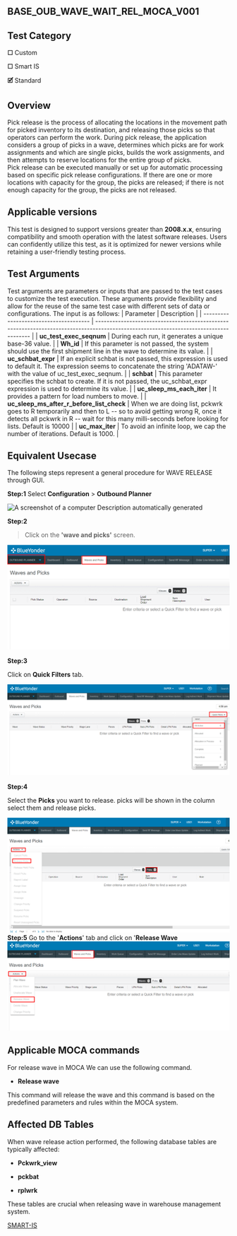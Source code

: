 ## **BASE_OUB_WAVE_WAIT_REL_MOCA_V001**
## **Test Category**
**☐** Custom

**☐** Smart IS

**🗹** Standard

## **Overview**

Pick release is the process of allocating the locations in the movement path for picked inventory to its destination, and releasing those picks so that operators can perform the work. During pick release, the application considers a group of picks in a wave, determines which picks are for work assignments and which are single picks, builds the work assignments, and then attempts to reserve locations for the entire group of picks.  Pick release can be executed manually or set up for automatic processing based on specific pick release configurations. If there are one or more locations with capacity for the group, the picks are released; if there is not enough capacity for the group, the picks are not released.  

## **Applicable versions**

This test is designed to support versions greater than **2008.x.x**,
ensuring compatibility and smooth operation with the latest software
releases. Users can confidently utilize this test, as it is optimized
for newer versions while retaining a user-friendly testing process.

## **Test Arguments**

Test arguments are parameters or inputs that are passed to the test
cases to customize the test execution. These arguments provide
flexibility and allow for the reuse of the same test case with different
sets of data or configurations. The input is as follows:
| Parameter                              | Description                                                                                                                           |
| -------------------------------------- | ------------------------------------------------------------------------------------------------------------------------------------- |
| **uc_test_exec_seqnum**                | During each run, it generates a unique base-36 value.                                                                                 |
| **Wh_id**                              | If this parameter is not passed, the system should use the first shipment line in the wave to determine its value.                  |
| **uc_schbat_expr**                     | If an explicit schbat is not passed, this expression is used to default it. The expression seems to concatenate the string 'ADATAW-' with the value of uc_test_exec_seqnum. |
| **schbat**                             | This parameter specifies the schbat to create. If it is not passed, the uc_schbat_expr expression is used to determine its value.   |
| **uc_sleep_ms_each_iter**              | It provides a pattern for load numbers to move.                                                                                      |
| **uc_sleep_ms_after_r_before_list_check** | When we are doing list, pckwrk goes to R temporarily and then to L -- so to avoid getting wrong R, once it detects all pckwrk in R -- wait for this many milli-seconds before looking for lists. Default is 10000 |
| **uc_max_iter**                        | To avoid an infinite loop, we cap the number of iterations. Default is 1000.                                                        |


## **Equivalent Usecase**
The following steps represent a general procedure for WAVE RELEASE
through GUI.

**Step:1**
Select **Configuration** \> **Outbound Planner**

![A screenshot of a computer Description automatically
generated](media_folder/media/image1.png)

**Step:2**

> Click on the **\'wave and picks\'** screen.

![](media_folder/media/image2.png)

**Step:3**

Click on **Quick Filters** tab.

![](media_folder/media/image3.png)



**Step:4**

 Select the **Picks** you want to release. picks will be shown in the column select them and release picks.

![](media_folder/media/image4.png)
**Step:5**
Go to the \'**Actions**\' tab and click on '**Release Wave**
![](media_folder/media/image5.png)

## **Applicable MOCA commands**
For release wave in MOCA We can use the following command.

-  **Release wave**

This command will release the wave and this command is based on the
predefined parameters and rules within the MOCA system.

## **Affected DB Tables**

When wave release action performed, the following database tables are
typically affected:

-   **Pckwrk_view**

-   **pckbat**

-   **rplwrk**

These tables are crucial when releasing wave in warehouse management
 system.

[SMART-IS](https://www.smart-is.pk) 
